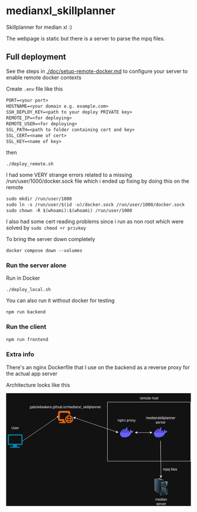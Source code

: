 # medianxl_skillplanner
Skillplanner for median xl :)

The webpage is static but there is a server to parse the mpq files.

## Full deployment
See the steps in [./doc/setup-remote-docker.md](./doc/setup-remote-docker.md) to configure your server to enable remote docker contexts

Create `.env` file like this
```
PORT=<your port>
HOSTNAME=<your domain e.g. example.com>
SSH_DEPLOY_KEY=<path to your deploy PRIVATE key>
REMOTE_IP=<for deploying>
REMOTE_USER=<for deploying>
SSL_PATH=<path to folder containing cert and key>
SSL_CERT=<name of cert>
SSL_KEY=<name of key>
```

then
```
./deploy_remote.sh
```

I had some VERY strange errors related to a missing /run/user/1000/docker.sock file which i ended up fixing by doing this on the remote
```
sudo mkdir /run/user/1000
sudo ln -s /run/user/$(id -u)/docker.sock /run/user/1000/docker.sock
sudo chown -R $(whoami):$(whoami) /run/user/1000
```

I also had some cert reading problems since i run as non root which were solved by `sudo chmod +r privkey`

To bring the server down completely
```
docker compose down --volumes
```

### Run the server alone
Run in Docker
```
./deploy_local.sh
```

You can also run it without docker for testing
```
npm run backend
```

### Run the client
```
npm run frontend
```

### Extra info
There's an nginx Dockerfile that I use on the backend as a reverse proxy for the actual app server

Architecture looks like this

![](./doc/arch.png)